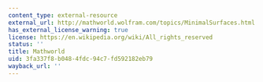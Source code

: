 ```yaml
---
content_type: external-resource
external_url: http://mathworld.wolfram.com/topics/MinimalSurfaces.html
has_external_license_warning: true
license: https://en.wikipedia.org/wiki/All_rights_reserved
status: ''
title: Mathworld
uid: 3fa337f8-b048-4fdc-94c7-fd592182eb79
wayback_url: ''
---
```

